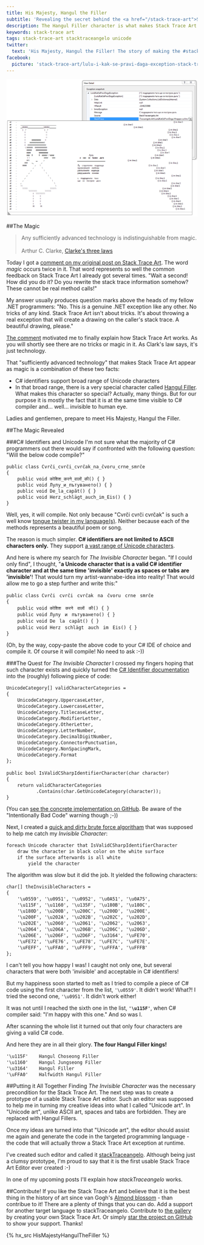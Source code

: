 ```yaml
---
title: His Majesty, Hangul the Filler
subtitle: 'Revealing the secret behind the <a href="/stack-trace-art">Stack Trace Art</a>''s magic'
description: The Hangul Filler character is what makes Stack Trace Art possible. This blog post explains how an artist wannabe discovered it and how that special Unicode character makes the Stack Trace Art both possible but at the same time very difficult to master.
keywords: stack-trace art
tags: stack-trace-art stacktraceangelo unicode
twitter:
  text: 'His Majesty, Hangul the Filler! The story of making the #stacktraceart possible.'
facebook:
  picture: 'stack-trace-art/lulu-i-kak-se-pravi-daga-exception-stack-trace-art.png'
---
```

![Лулу и как се прави дъга Exception](/resources/stack-trace-art/lulu-i-kak-se-pravi-daga-exception-stack-trace-art.png)

##The Magic
>Any sufficiently advanced technology is indistinguishable from magic.<br/><br/>
Arthur C. Clarke, [Clarke's three laws](http://en.wikipedia.org/wiki/Clarke's_three_laws)

Today I got a [comment on my original post on Stack Trace Art](http://www.thehumbleprogrammer.com/stack-trace-art/#comment-1843595743). The word *magic* occurs twice in it. That word represents so well the common feedback on Stack Trace Art I already got several times. "Wait a second! How did you do it? Do you rewrite the stack trace information somehow? These cannot be real method calls!"

My answer usually produces question marks above the heads of my fellow .NET programmers: "No. This *is* a genuine .NET exception like any other. No tricks of any kind. Stack Trace Art isn't about tricks. It's about throwing a real exception that will create a drawing on the caller's stack trace. A beautiful drawing, please."

[The comment](http://www.thehumbleprogrammer.com/stack-trace-art/#comment-1843595743) motivated me to finally explain how Stack Trace Art works. As you will shortly see there are no tricks or magic in it. As Clark's law says, it's just technology.

That "sufficiently advanced technology" that makes Stack Trace Art appear as magic is a combination of these two facts:

- C# identifiers support broad range of Unicode characters
- In that broad range, there is a very special character called [Hangul Filler](http://www.fileformat.info/info/unicode/char/3164/index.htm). What makes this character so special? Actually, many things. But for our purpose it is mostly the fact that it is at the same time visible to C# compiler and... well... invisible to human eye.

Ladies and gentlemen, prepare to meet His Majesty, Hangul the Filler.

##The Magic Revealed

###C# Identifiers and Unicode
I'm not sure what the majority of C# programmers out there would say if confronted with the following question: "Will the below code compile?"

    public class Cvrči_cvrči_cvrčak_na_čvoru_crne_smrče
    {
        public void कोशिश_करने_वालों_की() { }
        public void Лулу_и_пътуването() { }
        public void De_la_capăt() { }
        public void Herz_schlägt_auch_im_Eis() { }
    }

Well, yes, it will compile. Not only because "Cvrči cvrči cvrčak" is such a well know [tongue twister in my language(s)](http://www.uebersetzung.at/twister/sh.htm). Neither because each of the methods represents a beautiful poem or song.

The reason is much simpler. **C# identifiers are not limited to ASCII characters only.** They support [a vast range of Unicode characters](https://msdn.microsoft.com/en-us/library/aa664670(v=vs.71).aspx).

And here is where my search for *The Invisible Character* began. "If I could only find", I thought, "**a Unicode character that is a valid C# identifier character and at the same time 'invisible' exactly as spaces or tabs are 'invisible'**! That would turn my artist-wannabe-idea into reality! That would allow me to go a step further and write this:"

    public class Cvrčiㅤcvrčiㅤcvrčakㅤnaㅤčvoruㅤcrneㅤsmrče
    {
        public void कोशिशㅤकरनेㅤवालोंㅤकी() { }
        public void Лулуㅤиㅤпътуването() { }
        public void Deㅤlaㅤcapăt() { }
        public void HerzㅤschlägtㅤauchㅤimㅤEis() { }
    }

(Oh, by the way, copy-paste the above code to your C# IDE of choice and compile it. Of course it will compile! No need to ask :-))

<script type="text/javascript">
if(navigator.userAgent.toLowerCase().indexOf('firefox') > -1)
{
    document.write
    ("<p class='alert alert-danger'>I see that you use Firefox. Unfortunately Firefox does not render <em>The Invisible Character</em> properly. I'll report that to the Firefox team. Meanwhile, if you want to get a feeling how the above code looks like, open this web page in some other browser. I tested the page in Chrome and Internet Explorer and they both render <em>The Invisible Character</em> properly. Basically, the code given above should look like this (I just replaced <em>The Invisible Character</em> with spaces):</p>");
    
    document.write
    ("<pre><code>public class Cvrči cvrči cvrčak na čvoru crne smrče\n" +
     "{\n" +
     "    public void कोशिश करने वालों की() { }\n" +
     "    public void Лулу и пътуването() { }\n" +
     "    public void De la capăt() { }\n" +
     "    public void Herz schlägt auch im Eis() { }\n" +
     "}</code></pre>");
}
</script>

###The Quest for *The Invisible Character*
I crossed my fingers hoping that such character exists and quickly turned the [C# Identifier documentation](https://msdn.microsoft.com/en-us/library/aa664670(v=vs.71).aspx) into the (roughly) following piece of code:

    UnicodeCategory[] validCharacterCategories = 
    {
        UnicodeCategory.UppercaseLetter,
        UnicodeCategory.LowercaseLetter,
        UnicodeCategory.TitlecaseLetter,
        UnicodeCategory.ModifierLetter,
        UnicodeCategory.OtherLetter,
        UnicodeCategory.LetterNumber,
        UnicodeCategory.DecimalDigitNumber,
        UnicodeCategory.ConnectorPunctuation,
        UnicodeCategory.NonSpacingMark,
        UnicodeCategory.Format
    };

    public bool IsValidCSharpIdentifierCharacter(char character)
    {
        return validCharacterCategories
               .Contains(char.GetUnicodeCategory(character));
    }

(You can [see the concrete implementation on GitHub](https://github.com/ironcev/stackTraceangelo/blob/9c58768e14bf4ccaf65aa4b74c8b5ca70b558a18/Source/ProofOfConcept/Core/StackTraceArtGenerator.cs). Be aware of the "Intentionally Bad Code" warning though ;-))

Next, I created a [quick and dirty brute force algoritham](https://github.com/ironcev/stackTraceangelo/tree/9c58768e14bf4ccaf65aa4b74c8b5ca70b558a18/Experiments/PotentialSpaceCharacterReplacements/PotentialSpaceCharacterReplacements) that was supposed to help me catch my *Invisible Character*:

    foreach Unicode character that IsValidCSharpIdentifierCharacter
        draw the character in black color on the white surface
        if the surface afterwards is all white
            yield the character

The algorithm was slow but it did the job. It yielded the following characters:

    char[] theInvisibleCharacters =
    {
        '\u0559', '\u0951', '\u0952', '\u0A51', '\u0A75',
        '\u115F', '\u1160', '\u135F', '\u180B', '\u180C',
        '\u180D', '\u200B', '\u200C', '\u200D', '\u200E',
        '\u200F', '\u202A', '\u202B', '\u202C', '\u202D',
        '\u202E', '\u2060', '\u2061', '\u2062', '\u2063',
        '\u2064', '\u206A', '\u206B', '\u206C', '\u206D',
        '\u206E', '\u206F', '\u2D6F', '\u3164', '\uFE70',
        '\uFE72', '\uFE76', '\uFE78', '\uFE7C', '\uFE7E',
        '\uFEFF', '\uFFA0', '\uFFF9', '\uFFFA', '\uFFFB'
    };

I can't tell you how happy I was! I caught not only one, but several characters that were both 'invisible' and acceptable in C# identifiers!

But my happiness soon started to melt as I tried to compile a piece of C# code using the first character from the list, `'\u0559'`. It didn't work! What?! I tried the second one, `'\u0951'`. It didn't work either!

It was not until I reached the sixth one in the list, **`'\u115F'`**, when C# compiler said: "I'm happy with this one." And so was I.

After scanning the whole list it turned out that only four characters are giving a valid C# code.

And here they are in all their glory. **The four Hangul Filler kings!**

    '\u115F'    Hangul Choseong Filler
    '\u1160'    Hangul Jungseong Filler
    '\u3164'    Hangul Filler
    '\uFFA0'    Halfwidth Hangul Filler

##Putting it All Together
Finding *The Invisible Character* was the necessary precondition for the Stack Trace Art. The next step was to create a prototype of a usable Stack Trace Art editor. Such an editor was supposed to help me in turning my creative ideas into what I called "Unicode art". In "Unicode art", unlike ASCII art, spaces and tabs are forbidden. They are replaced with Hangul Fillers.

Once my ideas are turned into that "Unicode art", the editor should assist me again and generate the code in the targeted programming language - the code that will actually throw a Stack Trace Art exception at runtime.

I've created such editor and called it [stackTraceangelo](https://github.com/ironcev/stackTraceangelo). Although being just a clumsy prototype, I'm proud to say that it is the first usable Stack Trace Art Editor ever created :-)

In one of my upcoming posts I'll explain how *stackTraceangelo* works.

##Contribute!
If you like the Stack Trace Art and believe that it is the best thing in the history of art since van Gogh's [Almond blossom](https://www.google.com/culturalinstitute/asset-viewer/almond-blossom/dAFXSL9sZ1ulDw?projectId=art-project) - than contribue to it! There are a plenty of things that you can do. Add a support for another target language to stackTraceangelo. Contribute to [the gallery](https://github.com/ironcev/stackTraceangelo/tree/master/Source/ArtGallery) by creating your own Stack Trace Art. Or simply [star the project on GitHub](https://github.com/ironcev/stackTraceangelo) to show your support. Thanks!

{% hx_src HisMajestyHangulTheFiller %}